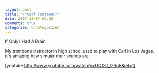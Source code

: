 ```yaml
---
layout: post
title: "\"Carl Fontana\""
date: 2007-12-07 06:58
comments: true
categories: Uncategorized
---
```

If Only I Had A Brain

My trombone instructor in high school used to play with Carl in Los Vagas. It's amazing how simular their sounds are.


[youtube http://www.youtube.com/watch?v=UQf3J_tzRo8&rel=1]
